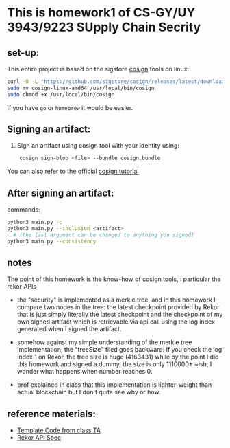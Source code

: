 # This is homework1 of CS-GY/UY 3943/9223 SUpply Chain Secrity

## set-up:
This entire project is based on the sigstore [cosign](https://docs.sigstore.dev/cosign/system_config/installation/) tools
on linux:
```bash
curl -O -L "https://github.com/sigstore/cosign/releases/latest/download/cosign-linux-amd64"
sudo mv cosign-linux-amd64 /usr/local/bin/cosign
sudo chmod +x /usr/local/bin/cosign
```
If you have ``go`` or ``homebrew`` it would be easier.
## Signing an artifact:
1. Sign an artifact using cosign tool with your identity using:
```bash
    cosign sign-blob <file> --bundle cosign.bundle
  ```
You can also refer to the official [cosign tutorial](https://docs.sigstore.dev/cosign/signing/signing_with_blobs/)

## After signing an artifact:
commands:
```bash
python3 main.py -c
python3 main.py --inclusion <artifact> 
  # (the last argument can be changed to anything you signed)
python3 main.py --consistency
```

## notes
The point of this homework is the know-how of cosign tools, i particular the rekor APIs
- the "security" is implemented as a merkle tree, and in this homework I compare two nodes in the tree:
the latest checkpoint provided by Rekor that is just simply literally the latest checkpoint
and the checkpoint of my own signed artifact which is retrievable via
api call using the log index generated when I signed the artifact.

- somehow against my simple understanding of the merkle tree implementation, the "treeSize" filed goes backward:
If you check the log index 1 on Rekor, the tree size is huge (4163431) while by the point I did this homework
and signed a dummy, the size is only 1110000+ ~ish, I wonder what happens when number
reaches 0.

- prof explained in class that this implementation is lighter-weight than actual blockchain but I don't quite see why or how.


## reference materials:
- [Template Code from class TA](https://github.com/mayank-ramnani/python-rekor-monitor-template)
- [Rekor API Spec](https://www.sigstore.dev/swagger/#/tlog/getLogInfo)